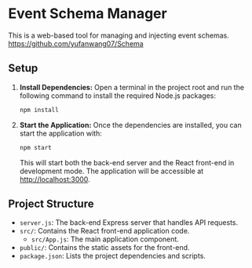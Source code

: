 # Event Schema Manager

This is a web-based tool for managing and injecting event schemas. https://github.com/yufanwang07/Schema

## Setup

1.  **Install Dependencies:**
    Open a terminal in the project root and run the following command to install the required Node.js packages:
    ```bash
    npm install
    ```

2.  **Start the Application:**
    Once the dependencies are installed, you can start the application with:
    ```bash
    npm start
    ```
    This will start both the back-end server and the React front-end in development mode. The application will be accessible at [http://localhost:3000](http://localhost:3000).

## Project Structure

-   `server.js`: The back-end Express server that handles API requests.
-   `src/`: Contains the React front-end application code.
    -   `src/App.js`: The main application component.
-   `public/`: Contains the static assets for the front-end.
-   `package.json`: Lists the project dependencies and scripts.
